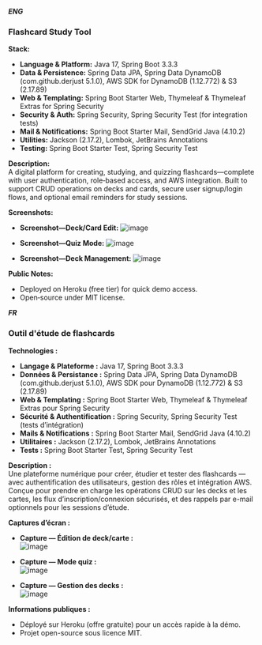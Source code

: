 ***ENG***
### Flashcard Study Tool

**Stack:**  
- **Language & Platform:** Java 17, Spring Boot 3.3.3  
- **Data & Persistence:** Spring Data JPA, Spring Data DynamoDB (com.github.derjust 5.1.0), AWS SDK for DynamoDB (1.12.772) & S3 (2.17.89)  
- **Web & Templating:** Spring Boot Starter Web, Thymeleaf & Thymeleaf Extras for Spring Security  
- **Security & Auth:** Spring Security, Spring Security Test (for integration tests)  
- **Mail & Notifications:** Spring Boot Starter Mail, SendGrid Java (4.10.2)  
- **Utilities:** Jackson (2.17.2), Lombok, JetBrains Annotations  
- **Testing:** Spring Boot Starter Test, Spring Security Test  

**Description:**  
A digital platform for creating, studying, and quizzing flashcards—complete with user authentication, role‐based access, and AWS integration. 
Built to support CRUD operations on decks and cards, secure user signup/login flows, and optional email reminders for study sessions.

**Screenshots:**  
- **Screenshot—Deck/Card Edit:**
![image](https://github.com/user-attachments/assets/3e22313e-8d79-4abc-aa9f-f135f42bb9d8)


- **Screenshot—Quiz Mode:**
![image](https://github.com/user-attachments/assets/cad7d895-77f6-47b7-a4df-390b45c49f9f)


- **Screenshot—Deck Management:**
![image](https://github.com/user-attachments/assets/54302dc9-505c-4b92-9a2d-7a2e3121282f)



**Public Notes:**  
- Deployed on Heroku (free tier) for quick demo access.  
- Open‐source under MIT license. 

***FR***
### Outil d'étude de flashcards

**Technologies :**  
- **Langage & Plateforme :** Java 17, Spring Boot 3.3.3  
- **Données & Persistance :** Spring Data JPA, Spring Data DynamoDB (com.github.derjust 5.1.0), AWS SDK pour DynamoDB (1.12.772) & S3 (2.17.89)  
- **Web & Templating :** Spring Boot Starter Web, Thymeleaf & Thymeleaf Extras pour Spring Security  
- **Sécurité & Authentification :** Spring Security, Spring Security Test (tests d’intégration)  
- **Mails & Notifications :** Spring Boot Starter Mail, SendGrid Java (4.10.2)  
- **Utilitaires :** Jackson (2.17.2), Lombok, JetBrains Annotations  
- **Tests :** Spring Boot Starter Test, Spring Security Test  

**Description :**  
Une plateforme numérique pour créer, étudier et tester des flashcards — avec authentification des utilisateurs, gestion des rôles et intégration AWS.  
Conçue pour prendre en charge les opérations CRUD sur les decks et les cartes, les flux d’inscription/connexion sécurisés, et des rappels par e-mail optionnels pour les sessions d’étude.

**Captures d’écran :**  
- **Capture — Édition de deck/carte :**  
  ![image](https://github.com/user-attachments/assets/3e22313e-8d79-4abc-aa9f-f135f42bb9d8)
  

- **Capture — Mode quiz :**  
  ![image](https://github.com/user-attachments/assets/cad7d895-77f6-47b7-a4df-390b45c49f9f)
  

- **Capture — Gestion des decks :**  
  ![image](https://github.com/user-attachments/assets/54302dc9-505c-4b92-9a2d-7a2e3121282f)
  

**Informations publiques :**  
- Déployé sur Heroku (offre gratuite) pour un accès rapide à la démo.  
- Projet open-source sous licence MIT.  
